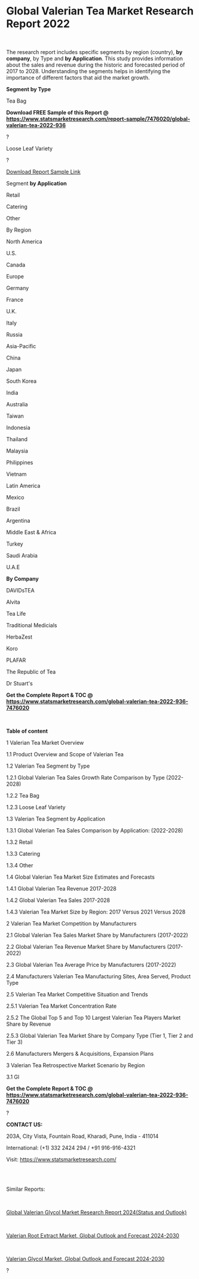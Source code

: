 <h1>Global Valerian Tea Market Research Report 2022</h1><br/><p>The research report includes specific segments by region (country), <strong>by company</strong>, by Type and <strong>by Application</strong>. This study provides information about the sales and revenue during the historic and forecasted period of 2017 to 2028. Understanding the segments helps in identifying the importance of different factors that aid the market growth.</p>
 
 
 
 <p><strong>Segment by Type</strong></p>
 
 
 
 <p>Tea Bag</p>
 
 
 
 <div><b>Download FREE Sample of this Report @ <a href="https://www.statsmarketresearch.com/download-free-sample/7476020/global-valerian-tea-2022-936">https://www.statsmarketresearch.com/report-sample/7476020/global-valerian-tea-2022-936</a></b></div>
 
 
 
 <p>? </p>
 
 
 
 <p>Loose Leaf Variety</p>
 
 
 
 <p>? </p>
 
 
 
 <p><a href="https://www.statsmarketresearch.com/download-free-sample/7476020/global-valerian-tea-2022-936">Download Report Sample Link</a></p>
 
 
 
 <p>Segment <strong>by Application</strong></p>
 
 
 
 <p>Retail</p>
 
 
 
 <p>Catering</p>
 
 
 
 <p>Other</p>
 
 
 
 <p>By Region</p>
 
 
 
 <p>North America</p>
 
 
 
 <p>U.S.</p>
 
 
 
 <p>Canada</p>
 
 
 
 <p>Europe</p>
 
 
 
 <p>Germany</p>
 
 
 
 <p>France</p>
 
 
 
 <p>U.K.</p>
 
 
 
 <p>Italy</p>
 
 
 
 <p>Russia</p>
 
 
 
 <p>Asia-Pacific</p>
 
 
 
 <p>China</p>
 
 
 
 <p>Japan</p>
 
 
 
 <p>South Korea</p>
 
 
 
 <p>India</p>
 
 
 
 <p>Australia</p>
 
 
 
 <p>Taiwan</p>
 
 
 
 <p>Indonesia</p>
 
 
 
 <p>Thailand</p>
 
 
 
 <p>Malaysia</p>
 
 
 
 <p>Philippines</p>
 
 
 
 <p>Vietnam</p>
 
 
 
 <p>Latin America</p>
 
 
 
 <p>Mexico</p>
 
 
 
 <p>Brazil</p>
 
 
 
 <p>Argentina</p>
 
 
 
 <p>Middle East & Africa</p>
 
 
 
 <p>Turkey</p>
 
 
 
 <p>Saudi Arabia</p>
 
 
 
 <p>U.A.E</p>
 
 
 
 <p><strong>By Company</strong></p>
 
 
 
 <p>DAVIDsTEA</p>
 
 
 
 <p>Alvita</p>
 
 
 
 <p>Tea Life</p>
 
 
 
 <p>Traditional Medicials</p>
 
 
 
 <p>HerbaZest</p>
 
 
 
 <p>Koro</p>
 
 
 
 <p>PLAFAR</p>
 
 
 
 <p>The Republic of Tea</p>
 
 
 
 <p>Dr Stuart&#39;s</p>
 
 
 
 <div><b>Get the Complete Report & TOC @ <a href="https://www.statsmarketresearch.com/global-valerian-tea-2022-936-7476020">https://www.statsmarketresearch.com/global-valerian-tea-2022-936-7476020</a></b></div>
 
 
 
 <p><br />
 
 <b>Table of content</b></p>
 
 
 
 <p>1 Valerian Tea Market Overview<br />
 
 1.1 Product Overview and Scope of Valerian Tea<br />
 
 1.2 Valerian Tea Segment by Type<br />
 
 1.2.1 Global Valerian Tea Sales Growth Rate Comparison by Type (2022-2028)<br />
 
 1.2.2 Tea Bag<br />
 
 1.2.3 Loose Leaf Variety<br />
 
 1.3 Valerian Tea Segment by Application<br />
 
 1.3.1 Global Valerian Tea Sales Comparison by Application: (2022-2028)<br />
 
 1.3.2 Retail<br />
 
 1.3.3 Catering<br />
 
 1.3.4 Other<br />
 
 1.4 Global Valerian Tea Market Size Estimates and Forecasts<br />
 
 1.4.1 Global Valerian Tea Revenue 2017-2028<br />
 
 1.4.2 Global Valerian Tea Sales 2017-2028<br />
 
 1.4.3 Valerian Tea Market Size by Region: 2017 Versus 2021 Versus 2028<br />
 
 2 Valerian Tea Market Competition by Manufacturers<br />
 
 2.1 Global Valerian Tea Sales Market Share by Manufacturers (2017-2022)<br />
 
 2.2 Global Valerian Tea Revenue Market Share by Manufacturers (2017-2022)<br />
 
 2.3 Global Valerian Tea Average Price by Manufacturers (2017-2022)<br />
 
 2.4 Manufacturers Valerian Tea Manufacturing Sites, Area Served, Product Type<br />
 
 2.5 Valerian Tea Market Competitive Situation and Trends<br />
 
 2.5.1 Valerian Tea Market Concentration Rate<br />
 
 2.5.2 The Global Top 5 and Top 10 Largest Valerian Tea Players Market Share by Revenue<br />
 
 2.5.3 Global Valerian Tea Market Share by Company Type (Tier 1, Tier 2 and Tier 3)<br />
 
 2.6 Manufacturers Mergers & Acquisitions, Expansion Plans<br />
 
 3 Valerian Tea Retrospective Market Scenario by Region<br />
 
 3.1 Gl</p>
 
 
 
 <div><b>Get the Complete Report & TOC @ <a href="https://www.statsmarketresearch.com/global-valerian-tea-2022-936-7476020">https://www.statsmarketresearch.com/global-valerian-tea-2022-936-7476020</a></b></div>
 
 
 
 <p>? </p>
 
 
 
 <p><b>CONTACT US:</b><br />
 
 203A, City Vista, Fountain Road, Kharadi, Pune, India - 411014<br />
 
 International: (+1) 332 2424 294 / +91 916-916-4321<br />
 
 Visit: <a href="https://www.statsmarketresearch.com/">https://www.statsmarketresearch.com/</a><br />
 
 <br />
 
 <br />
 
 Similar Reports:<br />
 
 <br />
 
 <a href="https://www.statsmarketresearch.com/global-valerian-glycol-2024-360-7982758">Global Valerian Glycol Market Research Report 2024(Status and Outlook)</a><br />
 
 <br />
 
 <a href="https://www.statsmarketresearch.com/global-valerian-root-extract-forecast-2024-2030-688-7886572">Valerian Root Extract Market, Global Outlook and Forecast 2024-2030</a><br />
 
 <br />
 
 <a href="https://www.statsmarketresearch.com/global-valerian-glycol-forecast-2024-2030-926-7878880">Valerian Glycol Market, Global Outlook and Forecast 2024-2030</a><br />
 
 ? </p>